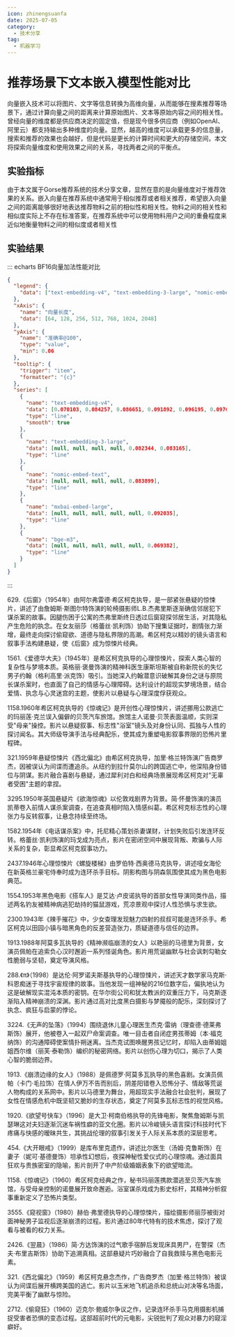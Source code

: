 ```yaml
---
icon: zhinengsuanfa
date: 2025-07-05
category:
  - 技术分享
tag:
  - 机器学习
---
```

# 推荐场景下文本嵌入模型性能对比

向量嵌入技术可以将图片、文字等信息转换为高维向量，从而能够在搜素推荐等场景下，通过计算向量之间的距离来计算原始图片、文本等原始内容之间的相关性。曾经向量的维度都是供应商决定的固定值，但是现今很多供应商（例如OpenAI、阿里云）都支持输出多种维度的向量。显然，越高的维度可以承载更多的信息量，搜索和推荐的效果也会越好，但是代码是更长的计算时间和更大的存储空间，本文将探索向量维度和使用效果之间的关系，寻找两者之间的平衡点。

## 实验指标

由于本文属于Gorse推荐系统的技术分享文章，显然在意的是向量维度对于推荐效果的关系。嵌入向量在推荐系统中通常用于相似推荐或者相关推荐，希望嵌入向量之间的距离能够很好地表达推荐物料之前的相似性和相关性。物料之间的相关性和相似度实际上不存在标准答案，在推荐系统中可以使用物料用户之间的重叠程度来近似地衡量物料之间的相似度或者相关性


## 实验结果


::: echarts BF16向量加法性能对比

```json
{
  "legend": {
    "data": ["text-embedding-v4", "text-embedding-3-large", "nomic-embed-text", "mxbai-embed-large", "bge-m3"]
  },
  "xAxis": {
    "name": "向量长度",
    "data": [64, 128, 256, 512, 768, 1024, 2048]
  },
  "yAxis": {
    "name": "准确率@100",
    "type": "value",
    "min": 0.06
  },
  "tooltip": {
    "trigger": "item",
    "formatter": "{c}"
  },
  "series": [
    {
      "name": "text-embedding-v4",
      "data": [0.070103, 0.084257, 0.086651, 0.091892, 0.096195, 0.097657, 0.102493],
      "type": "line",
      "smooth": true
    },
    {
      "name": "text-embedding-3-large",
      "data": [null, null, null, null, 0.082344, 0.083165],
      "type": "line"
    },
    {
      "name": "nomic-embed-text",
      "data": [null, null, null, null, 0.083899],
      "type": "line"
    },
    {
      "name": "mxbai-embed-large",
      "data": [null, null, null, null, null, 0.092035],
      "type": "line"
    },
    {
      "name": "bge-m3",
      "data": [null, null, null, null, null, 0.069382],
      "type": "line"
    }
  ]
}
```

:::

629.《后窗》（1954年）由阿尔弗雷德·希区柯克执导，是一部紧张悬疑的惊悚片，讲述了由詹姆斯·斯图尔特饰演的轮椅摄影师L.B.杰弗里斯逐渐确信邻居犯下谋杀案的故事。因腿伤困于公寓的杰弗里斯终日透过后窗窥探邻居生活，对其隐私产生危险的执念。在女友丽莎（格蕾丝·凯利饰）协助下搜集证据时，剧情张力渐增，最终走向探讨偷窥欲、道德与隐私界限的高潮。希区柯克以精妙的镜头语言和叙事手法构建悬疑，使《后窗》成为惊悚片经典。

1561.《爱德华大夫》（1945年）是希区柯克执导的心理惊悚片，探索人类心智的复杂性与梦境本质。英格丽·褒曼饰演的精神科医生康斯坦斯被自称新院长的失忆男子约翰（格利高里·派克饰）吸引。当她深入约翰潜意识破解其身份之谜与原院长谋杀案时，也直面了自己的情感与心理障碍。达利设计的超现实梦境场景，结合爱情、执念与心灵迷宫的主题，使影片以悬疑与心理深度俘获观众。

1158.1960年希区柯克执导的《惊魂记》是开创性心理惊悚片，讲述挪用公款逃亡的玛丽莲·克兰误入偏僻的贝茨汽车旅馆。旅馆主人诺曼·贝茨表面温顺，实则深受"母亲"操控。影片以悬疑叙事、标志性"浴室"镜头及对身份认同、孤独与人性的探讨闻名。其大师级导演手法与经典配乐，使其成为重塑电影叙事界限的恐怖片里程碑。

321.1959年悬疑惊悚片《西北偏北》由希区柯克执导，加里·格兰特饰演广告商罗杰，因被误认为间谍而遭追杀。从纽约到拉什莫尔山的跨国逃亡中，他深陷身份错位与阴谋。影片融合喜剧与悬疑，通过犀利对白和经典场景展现希区柯克对"无辜者受困"主题的拿捏。

3295.1950年英国悬疑片《欲海惊魂》以伦敦戏剧界为背景。简·怀曼饰演的演员凯蒂卷入前情人谋杀案调查，在追查真相时陷入情感纠葛。希区柯克标志性的心理张力与反转叙事，让悬念持续至终场。

1582.1954年《电话谋杀案》中，托尼精心策划杀妻谋财，计划失败后引发连环反转。格蕾丝·凯利饰演的玛戈成为亮点，影片在密闭空间中展现背叛、欺骗与人际关系的复杂，彰显希区柯克叙事功力。

2437.1946年心理惊悚片《螺旋楼梯》由罗伯特·西奥德马克执导，讲述哑女海伦在新英格兰豪宅侍奉时成为连环杀手目标。阴影构图与阴森氛围使其成为黑色电影典范。

1554.1953年黑色电影《搭车人》是艾达·卢皮诺执导的首部女性导演同类作品，描述两名钓友被精神病逃犯劫持的猫鼠游戏，荒凉景观中探讨人性恐惧与求生欲。

2300.1943年《辣手摧花》中，少女查理发现魅力四射的叔叔可能是连环杀手。希区柯克以田园小镇与暗黑角色的反差营造张力，质疑道德与信任的边界。

1913.1988年阿莫多瓦执导的《精神濒临崩溃的女人》以艳丽的马德里为背景，女演员佩帕在追索负心汉时邂逅一系列怪诞角色。影片用荒诞幽默与社会讽刺勾勒女性脆弱与坚韧，奠定导演风格。


288.《π》（1998）是达伦·阿罗诺夫斯基执导的心理惊悚片，讲述天才数学家马克斯·科恩痴迷于寻找宇宙规律的故事。当他发现一组神秘的216位数字后，偏执地认为这是破解现实混沌本质的密钥。在华尔街公司和犹太教派的双重压力下，马克斯逐渐陷入精神崩溃的深渊。影片通过高对比度黑白摄影与梦魇般的配乐，深刻探讨了执念、疯狂与启蒙的悖论。

3224.《无声的坠落》（1994）围绕退休儿童心理医生杰克·雷纳（理查德·德莱弗斯饰）展开，他被卷入一起双尸命案调查。唯一目击者自闭症男孩蒂姆（本·福克纳饰）的沟通障碍使案情扑朔迷离。当杰克试图唤醒男孩记忆时，却陷入由蒂姆姐姐西尔维（丽芙·泰勒饰）编织的秘密网络。影片以创伤心理为切口，揭示了人类心智的脆弱边界。

1913.《崩溃边缘的女人》（1988）是佩德罗·阿莫多瓦执导的黑色喜剧。女演员佩帕（卡门·毛拉饰）在情人伊万不告而别后，阴差阳错卷入恐怖分子、情敌等荒诞人物构成的关系网中。影片以马德里为舞台，用超现实手法融合社会批判，展现了女性在情感危机中既坚韧又脆妙的生存状态，奠定了阿莫多瓦标志性的视觉风格。

1920.《欲望号快车》（1996）是大卫·柯南伯格执导的先锋电影，聚焦詹姆斯与凯瑟琳这对夫妇逐渐沉迷车祸性癖的亚文化圈。影片以冷峻镜头语言探讨科技时代下疼痛与快感的暧昧共生，其挑战伦理的叙事引发关于人际关系本质的深层思考。

454.《大开眼戒》（1999）是库布里克遗作，讲述比尔医生（汤姆·克鲁斯饰）在妻子（妮可·基德曼饰）坦承性幻想后，夜探神秘性爱仪式的心理惊魂。通过面具狂欢与贵族密室的隐喻，影片剖开了中产阶级婚姻表象下的欲望暗流。

1158.《惊魂记》（1960）希区柯克经典之作，秘书玛丽莲携款潜逃至贝茨汽车旅馆，与受母亲控制的诺曼展开致命邂逅。浴室谋杀戏成为影史标杆，其精神分析叙事重新定义了恐怖片类型。

3555.《窥视窗》（1980）赫伯·弗里德执导的心理惊悚片，描绘摄影师丽莎被街对面神秘男子监视后逐渐崩溃的过程。影片通过80年代特有的技术焦虑，探讨了观看与被看的权力关系。

2426.《翌晨》（1986）简·方达饰演的过气歌手宿醉后发现床具男尸，在警探（杰夫·布里吉斯饰）协助下追溯真相。这部悬疑片巧妙融合了自我救赎与黑色电影元素。

321.《西北偏北》（1959）希区柯克悬念杰作，广告商罗杰（加里·格兰特饰）被误认为间谍后展开横跨美国的逃亡。影片以玉米地飞机追杀和总统山对决等名场面，完美平衡了幽默与惊险。

2712.《偷窥狂》（1960）迈克尔·鲍威尔争议之作，记录连环杀手马克用摄影机捕捉受害者恐惧的变态过程。这部超前时代的元电影，尖锐批判了观众对暴力的窥淫癖好。
